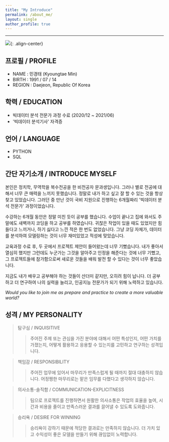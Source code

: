 ```yaml
---
title: "My Introduce"
permalink: /about_me/
layout: single
author_profile: true
---
```



-----
![]({{site.baseurl}}/assets/images/profile.jpg){: .align-center}


**프로필 / PROFILE**
-----
- NAME : 민경태 (Kyoungtae Min)
- BIRTH : 1991 / 07 / 14
- REGION : Daejeon, Republic Of Korea


**학력 / EDUCATION**
-----
- 빅데이터 분석 전문가 과정 수료 (2020/12 ~ 2021/06)
- '빅데이터 분석기사' 자격증


**언어 / LANGUAGE**
-----
- PYTHON
- SQL


**간단 자기소개 / INTRODUCE MYSELF**
-----
본인은 정치학, 무역학을 복수전공을 한 비전공자 문과생입니다. 그러나 별로 전공에 대해서 너무 큰 매력을 느끼지 못했습니다. 정말로 내가 하고 싶고 잘 할 수 있는 것을 항상 찾고 있었습니다. 그러던 중 만난 것이 국비 지원으로 진행하는 6개월짜리 '빅데이터 분석 전문가' 과정이었습니다.

수강하는 6개월 동안은 정말 미친 듯이 공부를 했습니다. 수업이 끝나고 집에 와서도 주말에도 새벽까지 코딩을 하고 공부를 하였습니다. 귀찮은 작업이 있을 때도 있었지만 힘들다고 느끼거나, 하기 싫다고 느낀 적은 한 번도 없었습니다. 그냥 코딩 자체가, 데이터를 분석하여 모델링하는 것이 너무 재미있었고 적성에 맞았습니다.

교육과정 수료 후, 두 곳에서 프로젝트 제안이 들어왔는데 너무 기뻤습니다. 내가 좋아서 열심히 했지만 그런데도 누군가는 그것을 알아주고 인정을 해준다는 것에 너무 기뻤고, 그 프로젝트들에 참가함으로써 새로운 것들을 배워 발전 할 수 있다는 것이 너무 좋았습니다.

지금도 내가 배우고 공부해야 하는 것들이 산더미 같지만, 오히려 힘이 납니다. 더 공부하고 더 연구하여 나의 실력을 늘리고, 인공지능 전문가가 되기 위해 노력하고 있습니다.

*Would you like to join me as prepare and practice to create a more valuable world?*


**성격 / MY PERSONALITY**
-----
> 탐구심 / INQUISITIVE
>> 주어진 주제 또는 관심을 가진 분야에 대해서 어떤 특성인지, 어떤 가치를 가졌는지, 어떻게 활용하고 응용할 수 있는지를 고민하고 연구하는 성격입니다.

> 책임감 / RESPONSIBILITY
>> 주어진 업무에 있어서 마무리가 만족스럽게 될 때까지 절대 대충하지 않습니다. 어정쩡한 마무리로는 맡은 임무를 다했다고 생각하지 않습니다.

> 의사소통-솔직함 / COMMUNICATION-EXPLICITNESS
>> 팀으로 프로젝트를 진행하면서 원활한 의사소통은 작업의 효율을 높여, 시간과 비용을 줄이고 만족스러운 결과를 끌어낼 수 있도록 도와줍니다.

> 승리욕 / DESIRE FOR WINNING
>> 승리욕이 강하기 때문에 적당한 결과로는 만족하지 않습니다. 더 가치 있고 수익성이 좋은 모델을 만들기 위해 끊임없이 노력합니다.